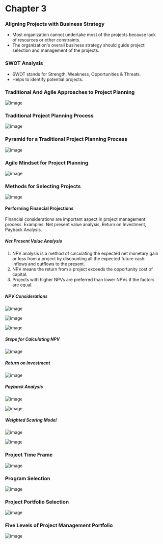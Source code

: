 # Chapter 3

### Aligning Projects with Business Strategy
- Most organization cannot undertake most of the projects because lack of resources or other constraints.
- The organization's overall business strategy should guide project selection and management of the projects.

### SWOT Analysis
- SWOT stands for Strength, Weakness, Opportunities & Threats.
- Helps to identify potential projects.

### Traditional And Agile Approaches to Project Planning
![image](https://github.com/TheDaniel3131/project-management-notes-and-others/assets/71692327/53a1ca79-ce9d-4d9e-8143-2bfce17fc997)

### Traditional Project Planning Process
![image](https://github.com/TheDaniel3131/project-management-notes-and-others/assets/71692327/02eb72b6-a3a1-466e-82e3-396624c46e73)

### Pyramid for a Traditional Project Planning Process
![image](https://github.com/TheDaniel3131/project-management-notes-and-others/assets/71692327/7091e766-28ea-46a3-97df-579f77a5a8c3)

### Agile Mindset for Project Planning
![image](https://github.com/TheDaniel3131/project-management-notes-and-others/assets/71692327/e10760d4-1bd7-46d3-b81a-68e630acfa6e)

### Methods for Selecting Projects
![image](https://github.com/TheDaniel3131/project-management-notes-and-others/assets/71692327/6dfb9827-32b3-4f12-84e1-39484a67d48d)

#### Performing Financial Projections
Financial considerations are important aspect in project management process. Examples: Net present value analysis, Return on Investment, Payback Analysis.

##### Net Present Value Analysis
1. NPV analysis is a method of calculating the expected net monetary gain or loss from a project by discounting all the expected future cash inflows and outflows to the present.
2. NPV means the return from a project exceeds the opportunity cost of capital.
3. Projects with higher NPVs are preferred than lower NPVs if the factors are equal.

##### NPV Considerations
![image](https://github.com/TheDaniel3131/project-management-notes-and-others/assets/71692327/ceb97805-1e2f-4394-97a9-4775c5f9b8b9)

![image](https://github.com/TheDaniel3131/project-management-notes-and-others/assets/71692327/5de4ed60-c6ba-477e-94c9-acae48450a75)

![image](https://github.com/TheDaniel3131/project-management-notes-and-others/assets/71692327/0f16c7ad-f91c-46f2-a648-2b943cfc0065)

##### Steps for Calculating NPV
![image](https://github.com/TheDaniel3131/project-management-notes-and-others/assets/71692327/61394619-88cc-44e1-b875-39885be24153)

##### Return on Investment
![image](https://github.com/TheDaniel3131/project-management-notes-and-others/assets/71692327/1cccf829-5a41-44a2-9bf4-e4b0f3d0fd24)

##### Payback Analysis
![image](https://github.com/TheDaniel3131/project-management-notes-and-others/assets/71692327/7e00eb8b-3bd3-40bc-b728-4104d303044f)

![image](https://github.com/TheDaniel3131/project-management-notes-and-others/assets/71692327/4ac9b53c-7c01-49aa-bf89-f86cbd72973c)

##### Weighted Scoring Model
![image](https://github.com/TheDaniel3131/project-management-notes-and-others/assets/71692327/f59197ac-9f1e-4de9-a332-c3c8f28a7be4)

![image](https://github.com/TheDaniel3131/project-management-notes-and-others/assets/71692327/ce988496-430d-491f-94f4-04adce16e08e)

### Project Time Frame
![image](https://github.com/TheDaniel3131/project-management-notes-and-others/assets/71692327/e3870fb5-83ac-4982-86bf-58fdf050995d)

### Program Selection
![image](https://github.com/TheDaniel3131/project-management-notes-and-others/assets/71692327/63c0c6ac-80e4-4633-828a-4db045ede5d7)

### Project Portfolio Selection
![image](https://github.com/TheDaniel3131/project-management-notes-and-others/assets/71692327/7eb609b9-a438-4995-8bc7-8851f242b98a)

### Five Levels of Project Management Portfolio
![image](https://github.com/TheDaniel3131/project-management-notes-and-others/assets/71692327/39835ec9-b50b-4223-9b76-bad0a9e24785)





